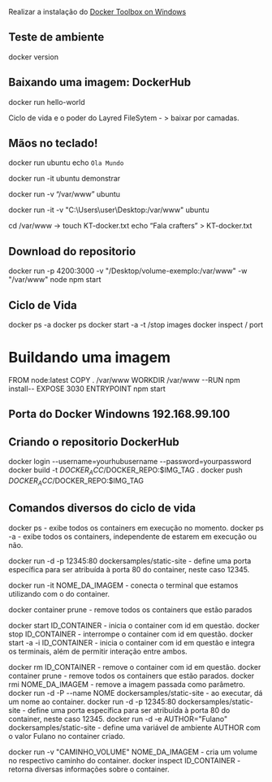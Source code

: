 Realizar a instalação do [Docker Toolbox on Windows](https://docs.docker.com/docker-for-windows/)

## Teste de ambiente
docker version 

## Baixando uma imagem: DockerHub
docker run hello-world

Ciclo de vida e o poder do Layred FileSytem - > baixar por camadas.

## Mãos no teclado!
docker run ubuntu echo `Ola Mundo`

docker run -it ubuntu  demonstrar

docker run -v “/var/www” ubuntu

docker run -it -v "C:\Users\user\Desktop:/var/www" ubuntu

cd /var/www -> touch KT-docker.txt echo “Fala crafters” > KT-docker.txt

## Download do repositorio

docker run -p 4200:3000 -v "/Desktop/volume-exemplo:/var/www" -w "/var/www" node npm start

## Ciclo de Vida
docker ps -a
docker ps
docker start -a -t /stop images
docker inspect / port

# Buildando uma imagem

  FROM node:latest
  COPY . /var/www
  WORKDIR /var/www
  --RUN npm install--
  EXPOSE 3030
  ENTRYPOINT npm start
  
## Porta do Docker Windowns 192.168.99.100

## Criando o repositorio DockerHub

docker login --username=yourhubusername --password=yourpassword
docker build -t $DOCKER_ACC/$DOCKER_REPO:$IMG_TAG .
docker push $DOCKER_ACC/$DOCKER_REPO:$IMG_TAG


## Comandos diversos do ciclo de vida

docker ps - exibe todos os containers em execução no momento.
docker ps -a - exibe todos os containers, independente de estarem em execução ou não.

docker run -d -p 12345:80 dockersamples/static-site - define uma porta específica para ser atribuída à porta 80 do container, neste caso 12345.

docker run -it NOME_DA_IMAGEM - conecta o terminal que estamos utilizando com o do container.

docker container prune - remove todos os containers que estão parados

docker start ID_CONTAINER - inicia o container com id em questão.
docker stop ID_CONTAINER - interrompe o container com id em questão.
docker start -a -i ID_CONTAINER - inicia o container com id em questão e integra os terminais, além de permitir interação entre ambos.

docker rm ID_CONTAINER - remove o container com id em questão.
docker container prune - remove todos os containers que estão parados.
docker rmi NOME_DA_IMAGEM - remove a imagem passada como parâmetro.
docker run -d -P --name NOME dockersamples/static-site - ao executar, dá um nome ao container.
docker run -d -p 12345:80 dockersamples/static-site - define uma porta específica para ser atribuída à porta 80 do container, neste caso 12345.
docker run -d -e AUTHOR="Fulano" dockersamples/static-site - define uma variável de ambiente AUTHOR com o valor Fulano no container criado.

docker run -v "CAMINHO_VOLUME" NOME_DA_IMAGEM - cria um volume no respectivo caminho do container.
docker inspect ID_CONTAINER - retorna diversas informações sobre o container.






